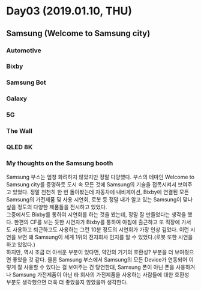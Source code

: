 # Day03 (2019.01.10, THU)

## Samsung (Welcome to Samsung city)

### Automotive

### Bixby

### Samsung Bot

### Galaxy

### 5G

### The Wall

### QLED 8K

### My thoughts on the Samsung booth 
Samsung 부스는 엄청 화려하지 않았지만 정말 다양했다. 부스의 테마인 Welcome to Samsung city를 증명하듯 도시 속 모든 것에 Samsung의 기술을 접목시켜서 보여주고 있었다. 정말 천천히 한 번 돌아봤는데 자동차에 내비게이션, Bixby에 연결된 모든 Samsung의 가전제품 및 사용 시연회, 로봇 등 정말 내가 알고 있는 Samsung이 맞나 싶을 정도의 다양한 제품들을 전시하고 있었다. <br>
그중에서도 Bixby를 통하여 시연회를 하는 것을 봤는데, 정말 잘 만들었다는 생각을 했다. 한편의 CF를 보는 듯한 시연자가 Bixby를 통하여 아침에 출근하고 또 직장에 가서도 사용하고 퇴근하고도 사용하는 그런 10분 정도의 시연회가 가장 인상 깊었다. 이런 시연을 보면 왜 Samsung이 세계 1위의 전자회사 인지를 알 수 있었다.(로봇 또한 시연을 하고 있었다.)<br>
하지만, 역시 조금 더 아쉬운 부분이 있다면, 약간의 기기의 호환성? 부분을 더 보여줬으면 좋았을 것 같다. 물론 Samsung 부스에서 Samsung의 모든 Device가 연동되어 이렇게 잘 사용할 수 있다는 걸 보여주는 건 당연한대, Samsung 폰이 아닌 폰을 사용하거나 Samsung 가전제품이 아닌 타 회사의 가전제품을 사용하는 사람들에 대한 호환성 부분도 생각했으면 더욱 더 좋았을지 않았을까 생각한다.<br>
